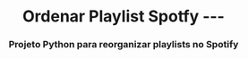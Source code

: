 <h1 align="center"> Ordenar Playlist Spotfy
---
<h3 align="center"> Projeto Python para reorganizar playlists no Spotify
